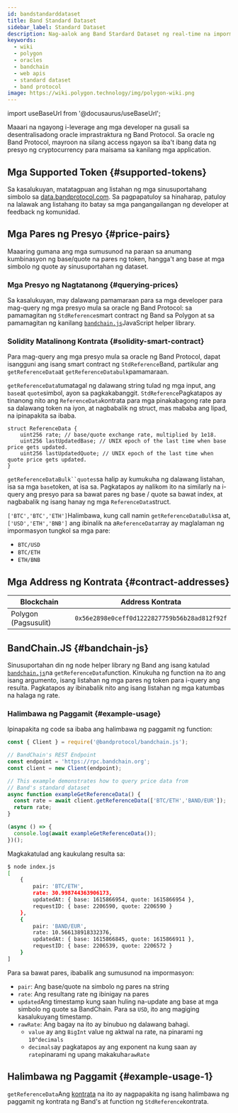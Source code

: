 ```yaml
---
id: bandstandarddataset
title: Band Standard Dataset
sidebar_label: Standard Dataset
description: Nag-aalok ang Band Stardard Dataset ng real-time na impormasyon ng presyo para sa mahigit 196 + na mga simbolo na real-time sa mga asset ng crypto, foreign exchange at mga kalakal
keywords:
  - wiki
  - polygon
  - oracles
  - bandchain
  - web apis
  - standard dataset
  - band protocol
image: https://wiki.polygon.technology/img/polygon-wiki.png
---
```

import useBaseUrl from '@docusaurus/useBaseUrl';

Maaari na ngayong i-leverage ang mga developer na gusali sa desentralisadong oracle imprastraktura ng Band Protocol. Sa oracle ng Band Protocol, mayroon na silang access ngayon sa iba't ibang data ng presyo ng cryptocurrency para maisama sa kanilang mga application.

## Mga Supported Token {#supported-tokens}

Sa kasalukuyan, matatagpuan ang listahan ng mga sinusuportahang simbolo sa [data.bandprotocol.com](http://data.bandprotcool.com). Sa pagpapatuloy sa hinaharap, patuloy na lalawak ang listahang ito batay sa mga pangangailangan ng developer at feedback ng komunidad.

## Mga Pares ng Presyo {#price-pairs}

Maaaring gumana ang mga sumusunod na paraan sa anumang kumbinasyon ng base/quote na pares ng token, hangga't ang base at mga simbolo ng quote ay sinusuportahan ng dataset.

### Mga Presyo ng Nagtatanong {#querying-prices}

Sa kasalukuyan, may dalawang pamamaraan para sa mga developer para mag-query ng mga presyo mula sa oracle ng Band Protocol: sa pamamagitan ng `StdReference`smart contract ng Band sa Polygon at sa pamamagitan ng kanilang [`bandchain.js`](https://www.npmjs.com/package/%40bandprotocol%2Fbandchain.js)JavaScript helper library.

### Solidity Matalinong Kontrata {#solidity-smart-contract}

Para mag-query ang mga presyo mula sa oracle ng Band Protocol, dapat isangguni ang isang smart contract ng `StdReference`Band, partikular ang `getReferenceData`at `getReferenceDatabulk`pamamaraan.

`getReferenceData`tumatagal ng dalawang string tulad ng mga input, ang `base`at `quote`simbol, ayon sa pagkakabanggit. `StdReference`Pagkatapos ay tinanong nito ang `ReferenceData`kontrata para mga pinakabagong rate para sa dalawang token na iyon, at nagbabalik ng struct, mas mababa ang lipad, na ipinapakita sa ibaba.

```
struct ReferenceData {
    uint256 rate; // base/quote exchange rate, multiplied by 1e18.
    uint256 lastUpdatedBase; // UNIX epoch of the last time when base price gets updated.
    uint256 lastUpdatedQuote; // UNIX epoch of the last time when quote price gets updated.
}
```

`getReferenceDataBulk``quotes`sa halip ay kumukuha ng dalawang listahan, isa sa mga `base`token, at isa sa. Pagkatapos ay nalikom ito na similarly na i-query ang presyo para sa bawat pares ng base / quote sa bawat index, at nagbabalik ng isang hanay ng mga `ReferenceData`struct.

`['BTC','BTC','ETH']`Halimbawa, kung call namin `getReferenceDataBulk`sa at,`['USD','ETH','BNB']` ang ibinalik na a`ReferenceData`rray ay maglalaman ng impormasyon tungkol sa mga pare:

- `BTC/USD`
- `BTC/ETH`
- `ETH/BNB`

## Mga Address ng Kontrata {#contract-addresses}

| Blockchain | Address Kontrata |
| -------------------- | :------------------------------------------: |
| Polygon (Pagsusulit) | `0x56e2898e0ceff0d1222827759b56b28ad812f92f` |

## BandChain.JS {#bandchain-js}

Sinusuportahan din ng node helper library ng Band ang isang katulad [`bandchain.js`](https://www.npmjs.com/package/@bandprotocol/bandchain.js)na `getReferenceData`function. Kinukuha ng function na ito ang isang argumento, isang listahan ng mga pares ng token para i-query ang resulta. Pagkatapos ay ibinabalik nito ang isang listahan ng mga katumbas na halaga ng rate.


### Halimbawa ng Paggamit {#example-usage}

Ipinapakita ng code sa ibaba ang halimbawa ng paggamit ng function:

```javascript
const { Client } = require('@bandprotocol/bandchain.js');

// BandChain's REST Endpoint
const endpoint = 'https://rpc.bandchain.org';
const client = new Client(endpoint);

// This example demonstrates how to query price data from
// Band's standard dataset
async function exampleGetReferenceData() {
  const rate = await client.getReferenceData(['BTC/ETH','BAND/EUR']);
  return rate;
}

(async () => {
  console.log(await exampleGetReferenceData());
})();

```

Magkakatulad ang kaukulang resulta sa:

```bash
$ node index.js
[
    {
        pair: 'BTC/ETH',
        rate: 30.998744363906173,
        updatedAt: { base: 1615866954, quote: 1615866954 },
        requestID: { base: 2206590, quote: 2206590 }
    },
    {
        pair: 'BAND/EUR',
        rate: 10.566138918332376,
        updatedAt: { base: 1615866845, quote: 1615866911 },
        requestID: { base: 2206539, quote: 2206572 }
    }
]
```

Para sa bawat pares, ibabalik ang sumusunod na impormasyon:

- `pair`: Ang base/quote na simbolo ng pares na string
- `rate`: Ang resultang rate ng ibinigay na pares
- `updated`Ang timestamp kung saan huling na-update ang base at mga simbolo ng quote sa BandChain. Para sa `USD`, ito ang magiging kasalukuyang timestamp.
- `rawRate`: Ang bagay na ito ay binubuo ng dalawang bahagi.
  - `value` ay ang `BigInt` value ng aktwal na rate, na pinarami ng `10^decimals`
  - `decimals`ay pagkatapos ay ang exponent na kung saan ay `rate`pinarami ng upang makakuha`rawRate`

## Halimbawa ng Paggamit {#example-usage-1}

`getReferenceData`Ang [kontrata](https://gist.github.com/tansawit/a66d460d4e896aa94a0790df299251db) na ito ay nagpapakita ng isang halimbawa ng paggamit ng kontrata ng Band's at function ng `StdReference`kontrata.
